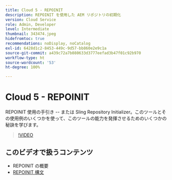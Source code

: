 ```yaml
---
title: Cloud 5 - REPOINIT
description: REPOINIT を使用した AEM リポジトリの初期化
version: Cloud Service
role: Admin, Developer
level: Intermediate
thumbnail: 343474.jpeg
hidefromtoc: true
recommendations: noDisplay, noCatalog
exl-id: 6428d1c2-8453-449c-9d57-bb860e2e9c1a
source-git-commit: a439c72a7b080633d3777eefad3b47f01c92b970
workflow-type: ht
source-wordcount: '53'
ht-degree: 100%

---
```


# Cloud 5 - REPOINIT

REPOINIT 使用の手引き -- または Sling Repository Initializer。このツールとその使用例のいくつかを使って、このツールの能力を発揮させるためのいくつかの秘訣を学びます。

>[!VIDEO](https://video.tv.adobe.com/v/343474?quality=12&learn=on)

## このビデオで扱うコンテンツ

+ REPOINIT の概要
+ [REPOINIT 構文](https://sling.apache.org/documentation/bundles/repository-initialization.html#appendix-a-repoinit-syntax-parser-test-scenarios-1)

